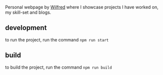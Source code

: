 Personal webpage by [Wilfred](https://github.com/WillzMu) where I showcase projects I have worked on,
my skill-set and blogs.

## development
to run the project, run the command `npm run start`

## build
to build the project, run the command `npm run build`
